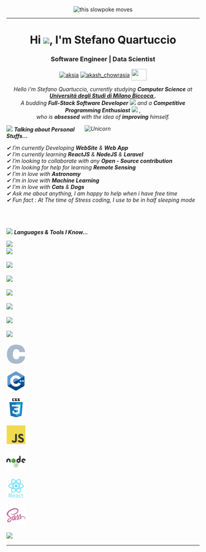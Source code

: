 <p align="center">
  <img src="https://miro.medium.com/max/680/1*IRGHmiGsa16stedQvIaZfw.gif" alt="this slowpoke moves" height=300/>
</p>
<hr>
<h1 align="center">Hi <img style="-webkit-user-select: none;margin: auto;cursor: zoom-in;background-color: hsl(0, 0%, 90%);transition: background-color 300ms;" src="https://images-wixmp-ed30a86b8c4ca887773594c2.wixmp.com/f/047d29ab-efcd-43f8-9ed0-7ec01a552759/dbi503k-31ee8306-c36b-48ed-8eea-9a161599b24a.gif?token=eyJ0eXAiOiJKV1QiLCJhbGciOiJIUzI1NiJ9.eyJpc3MiOiJ1cm46YXBwOjdlMGQxODg5ODIyNjQzNzNhNWYwZDQxNWVhMGQyNmUwIiwic3ViIjoidXJuOmFwcDo3ZTBkMTg4OTgyMjY0MzczYTVmMGQ0MTVlYTBkMjZlMCIsImF1ZCI6WyJ1cm46c2VydmljZTpmaWxlLmRvd25sb2FkIl0sIm9iaiI6W1t7InBhdGgiOiIvZi8wNDdkMjlhYi1lZmNkLTQzZjgtOWVkMC03ZWMwMWE1NTI3NTkvZGJpNTAzay0zMWVlODMwNi1jMzZiLTQ4ZWQtOGVlYS05YTE2MTU5OWIyNGEuZ2lmIn1dXX0.hQeMhk1XoBAX5L5DV1lMwdbz4dY5A36lW_Ey956QPAA" width="60px">, I'm Stefano Quartuccio</h1>
<h3 align="center">Software Engineer | Data Scientist </h3>
<p align="center">
<a href="https://www.linkedin.com/in/stefano-quartuccio-9103ba157/" target="blank"><img align="center" src="https://www.flaticon.com/svg/vstatic/svg/174/174857.svg?token=exp=1615576145~hmac=f74c0b86524db9ce664613fbba89c98c" alt="aksia" height="30" width="40" /></a>
<a href="https://www.instagram.com/stefano.quartuccio99/" target="blank"><img align="center" src="https://www.flaticon.com/svg/vstatic/svg/1384/1384063.svg?token=exp=1615576210~hmac=c15d131161e215215ebe2fb067471a1a" alt="akash_chowrasia" height="30" width="40" /></a>
 <a href = "mailto: stefano.quartuccio@outlook.com"><img align="center" src="https://www.flaticon.com/svg/vstatic/svg/888/888903.svg?token=exp=1615576325~hmac=737f3c7103f2f90e1f7d3f505e91d680" height="30" width="40" /></a>
</p>
</p>



<p align="center">
  <em>
    Hello i'm Stefano Quartuccio, currently studying <b>Computer Science</b> at <a href="https://www.unimib.it"> <b>Università degli Studi di Milano Biccoca</b>,</a>. <br>
    A budding <b>Full-Stack Software Developer</b> <img src="https://github.com/TheDudeThatCode/TheDudeThatCode/blob/master/Assets/Developer.gif" width="30px"> and a <b>Competitive Programming Enthusiast</b>&nbsp;<img src="https://github.com/TheDudeThatCode/TheDudeThatCode/blob/master/Assets/Designer.gif" width="36px">&nbsp,<br>who is <b>obsessed</b>
    with the idea of <b>improving</b> himself.
</p>


<img align="right" width=300px alt="Unicorn" src="https://media.giphy.com/media/3ohs4BSacFKI7A717y/giphy.gif" />

<img src="https://media.giphy.com/media/1jgLDGD1Bn27e/source.gif" width="30px">&nbsp;***Talking about Personal Stuffs...***

✔ I’m currently Developing **WebSite** & **Web App**<br>
✔ I’m currently learning **ReactJS** & **NodeJS** & **Laravel**<br>
✔ I’m looking to collaborate with any **Open - Source contribution**<br>
✔ I’m looking for help for learning **Remote Sensing**<br>
✔ I'm in love with **Astronomy** <br>
✔ I'm in love with **Machine Learning** <br>
✔ I'm in love with **Cats** & **Dogs** <br>
✔ Ask me about anything, I am happy to help when i have free time<br>
✔ Fun fact : *At The time of Stress coding, I use to be in half sleeping mode*<br><br><br><br>
 

<img src="https://media.giphy.com/media/1jgLDGD1Bn27e/source.gif" width="30px">&nbsp;***Languages & Tools I Know...***
<p align="left">

  <code><img height="50" src="https://github.com/uannabi/-/blob/master/resource/python-icon.svg"></code><code> 
  <img height="50" src="https://github.com/uannabi/-/blob/master/resource/dj.svg"> </code>
  <code> <img height="50" src="https://github.com/uannabi/-/blob/master/resource/docker-ar21.svg"> </code>
  <code> <img height="50" src="https://github.com/uannabi/-/blob/master/resource/git.svg"> </code>
  <code> <img height="50" src="https://github.com/uannabi/-/blob/master/resource/linux-ar21.svg"> </code>
  <code> <img height="50" src="https://github.com/uannabi/-/blob/master/resource/other/apache_hadoop-ar21.svg"> </code>
  <code> <img height="50" src="https://github.com/uannabi/-/blob/master/resource/other/mongodb-ar21.svg"> </code>
  <code> <img height="50" src="https://github.com/uannabi/-/blob/master/resource/other/mysql-ar21.svg"> </code>
  <code> <img height="50" src="https://raw.githubusercontent.com/devicons/devicon/master/icons/c/c-original.svg"> </code>
  <code> <img height="50" src="https://raw.githubusercontent.com/devicons/devicon/master/icons/cplusplus/cplusplus-original.svg"> </code>
  <code> <img height="50" src="https://raw.githubusercontent.com/devicons/devicon/master/icons/css3/css3-original-wordmark.svg"> </code>
  <code> <img height="50" src="https://raw.githubusercontent.com/devicons/devicon/master/icons/javascript/javascript-original.svg"> </code>
  <code> <img height="50" src="https://raw.githubusercontent.com/devicons/devicon/master/icons/nodejs/nodejs-original-wordmark.svg"> </code>
  <code> <img height="50" src="https://raw.githubusercontent.com/devicons/devicon/master/icons/react/react-original-wordmark.svg"> </code>
  <code> <img height="50" src="https://raw.githubusercontent.com/devicons/devicon/master/icons/sass/sass-original.svg"> </code>
  <code> <img height="50" src="  https://raw.githubusercontent.com/detain/svg-logos/780f25886640cef088af994181646db2f6b1a3f8/svg/selenium-logo.svg
"> </code>

  <hr>
  <p align="center">

